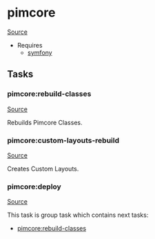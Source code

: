 <!-- DO NOT EDIT THIS FILE! -->
<!-- Instead edit recipe/pimcore.php -->
<!-- Then run bin/docgen -->

# pimcore

[Source](/recipe/pimcore.php)

* Requires
  * [symfony](/docs/recipe/symfony.md)


## Tasks

### pimcore:rebuild-classes
[Source](https://github.com/deployphp/deployer/blob/master/recipe/pimcore.php#L15)

Rebuilds Pimcore Classes.




### pimcore:custom-layouts-rebuild
[Source](https://github.com/deployphp/deployer/blob/master/recipe/pimcore.php#L20)

Creates Custom Layouts.




### pimcore:deploy
[Source](https://github.com/deployphp/deployer/blob/master/recipe/pimcore.php#L24)






This task is group task which contains next tasks:
* [pimcore:rebuild-classes](/docs/recipe/pimcore.md#pimcorerebuild-classes)


